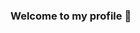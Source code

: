 ### Welcome to my profile 👋

<!--
Hi, i am Marcelo Beraldi

- 🔭 I’m currently working on ...
- 🌱 I’m currently learning Java
- 👯 I’m looking to collaborate on ...
- 🤔 I’m looking for help with data base
- 💬 Ask me about ...
- 📫 How to reach me: ...
- 😄 Pronouns: ...
- ⚡ Fun fact: ...
-->
